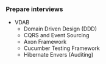 ### Prepare interviews

* VDAB
    * Domain Driven Design (DDD)
    * CQRS and Event Sourcing
    * Axon Framework
    * Cucumber Testing Framework
    * Hibernate Envers (Auditing)